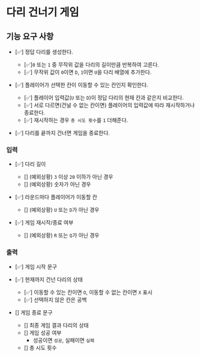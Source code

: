 # 다리 건너기 게임

## 기능 요구 사항

- [✅] 정답 다리를 생성한다.

  - [✅]`0` 또는 `1` 중 무작위 값을 다리의 길이만큼 반복하여 고른다.
  - [✅] 무작위 값이 `0`이면 `D`, `1`이면 `U`을 다리 배열에 추가한다.

- [✅] 플레이어가 선택한 칸이 이동할 수 있는 칸인지 확인한다.

  - [✅] 플레이어 입력값(`U` 또는 `D`)이 정답 다리의 현재 칸과 같은지 비교한다.
  - [✅] 서로 다르면(건널 수 없는 칸이면) 플레이어의 입력값에 따라 재시작하거나 종료한다.
  - [✅] 재시작하는 경우 `총 시도 횟수`를 `1` 더해준다.

- [✅] 다리를 끝까지 건너면 게임을 종료한다.

### 입력

- [✅] 다리 길이

  - [] (예외상황) `3` 이상 `20` 이하가 아닌 경우
  - [] (예외상황) 숫자가 아닌 경우

- [✅] 라운드마다 플레이어가 이동할 칸

  - [] (예외상황) `U` 또는 `D`가 아닌 경우

- [✅] 게임 재시작/종료 여부

  - [] (예외상황) `R` 또는 `Q`가 아닌 경우

### 출력

- [✅] 게임 시작 문구

- [✅] 현재까지 건넌 다리의 상태

  - [✅] 이동할 수 있는 칸이면 `O`, 이동할 수 없는 칸이면 `X` 표시
  - [✅] 선택하지 않은 칸은 공백

- [] 게임 종료 문구

  - [] 최종 게임 결과 다리의 상태
  - [] 게임 성공 여부
    - 성공이면 `성공`, 실패이면 `실패`
  - [] 총 시도 횟수
